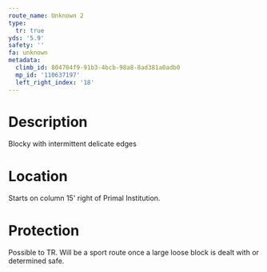```yaml
---
route_name: Unknown 2
type:
  tr: true
yds: '5.9'
safety: ''
fa: unknown
metadata:
  climb_id: 804704f9-91b3-4bcb-98a8-8ad381a0adb0
  mp_id: '110637197'
  left_right_index: '18'
---
```

# Description
Blocky with intermittent delicate edges

# Location
Starts on column 15' right of Primal Institution.

# Protection
Possible to TR. Will be a sport route once a large loose block is dealt with or determined safe.
